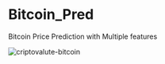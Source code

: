 # Bitcoin_Pred
Bitcoin Price Prediction with Multiple features

![criptovalute-bitcoin](https://user-images.githubusercontent.com/100385953/179436751-f9a48566-23c4-4608-8679-9f7cd2fc6e5e.jpg)
